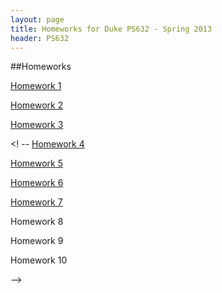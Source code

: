 ```yaml
---
layout: page
title: Homeworks for Duke PS632 - Spring 2013
header: PS632
---
```


##Homeworks

[Homework 1](./assets/HW1.pdf)

[Homework 2](./assets/HW2.pdf)

[Homework 3](./assets/HW3.pdf)

<! --
[Homework 4](./assets/HW4.pdf)

[Homework 5](./assets/HW5.pdf)

[Homework 6](./assets/HW6.pdf)

[Homework 7](./assets/HW7.pdf)

Homework 8

Homework 9

Homework 10

-->